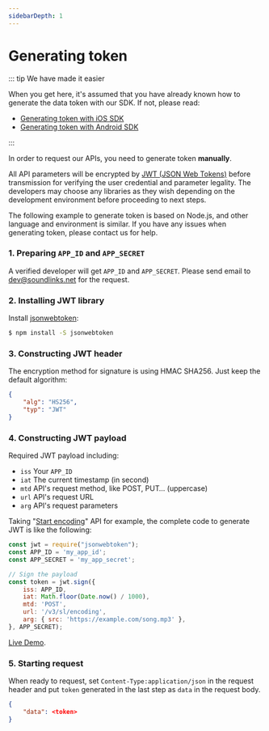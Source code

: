 ```yaml
---
sidebarDepth: 1
---
```


# Generating token

::: tip We have made it easier

When you get here, it's assumed that you have already known how to generate the data token with our SDK. If not, please read:

- [Generating token with iOS SDK](/ios/#generating-token)
- [Generating token with Android SDK](/android/#generating-token)

:::

In order to request our APIs, you need to generate token **manually**.

All API parameters will be encrypted by [JWT (JSON Web Tokens)](https://jwt.io/) before transmission for verifying the user credential and parameter legality. The developers may choose any libraries as they wish depending on the development environment before proceeding to next steps.

The following example to generate token is based on Node.js, and other language and environment is similar. If you have any issues when generating token, please contact us for help.

### 1. Preparing `APP_ID` and `APP_SECRET`

A verified developer will get `APP_ID` and `APP_SECRET`. Please send email to [dev@soundlinks.net](mailto:dev@soundlinks.net) for the request.

### 2. Installing JWT library

Install [jsonwebtoken](https://github.com/auth0/node-jsonwebtoken):

```bash
$ npm install -S jsonwebtoken
```

### 3. Constructing JWT header

The encryption method for signature is using HMAC SHA256. Just keep the default algorithm:

```json
{
    "alg": "HS256",
    "typ": "JWT"
}
```

### 4. Constructing JWT payload

Required JWT payload including:

- `iss` Your `APP_ID`
- `iat` The current timestamp (in second)
- `mtd` API's request method, like POST, PUT… (uppercase)
- `url` API's request URL
- `arg` API's request parameters

Taking "[Start encoding](/encoding/#api-start-auto-encoding)" API for example, the complete code to generate JWT is like the following:

```js
const jwt = require("jsonwebtoken");
const APP_ID = 'my_app_id';
const APP_SECRET = 'my_app_secret';

// Sign the payload
const token = jwt.sign({
    iss: APP_ID,
    iat: Math.floor(Date.now() / 1000),
    mtd: 'POST',
    url: '/v3/sl/encoding',
    arg: { src: 'https://example.com/song.mp3' },
}, APP_SECRET);
```

[Live Demo](https://runkit.com/wyudong/jwt-demo).

### 5. Starting request

When ready to request, set `Content-Type:application/json` in the request header and put `token` generated in the last step as `data` in the request body.

```json
{
    "data": <token>
}
```
